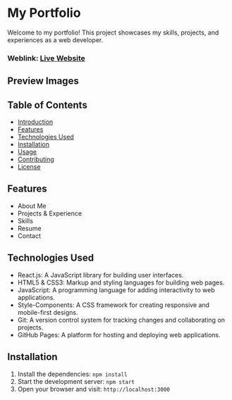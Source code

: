 # My Portfolio
Welcome to my portfolio! This project showcases my skills, projects, and experiences as a web developer.

### Weblink: [Live Website](...)
## Preview Images


## Table of Contents
- [Introduction](#introduction)
- [Features](#features)
- [Technologies Used](#technologies-used)
- [Installation](#installation)
- [Usage](#usage)
- [Contributing](#contributing)
- [License](#license)

## Features
- About Me
- Projects & Experience
- Skills
- Resume
- Contact

## Technologies Used
- React.js: A JavaScript library for building user interfaces.
- HTML5 & CSS3: Markup and styling languages for building web pages.
- JavaScript: A programming language for adding interactivity to web applications.
- Style-Components: A CSS framework for creating responsive and mobile-first designs.
- Git: A version control system for tracking changes and collaborating on projects.
- GitHub Pages: A platform for hosting and deploying web applications.

## Installation
1. Install the dependencies: `npm install`
2. Start the development server: `npm start`
3. Open your browser and visit: `http://localhost:3000`
